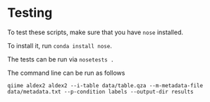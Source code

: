 # Testing

To test these scripts, make sure that you have `nose` installed.

To install it, run `conda install nose`.

The tests can be run via `nosetests .`

The command line can be run as follows

```
qiime aldex2 aldex2 --i-table data/table.qza --m-metadata-file data/metadata.txt --p-condition labels --output-dir results
```
